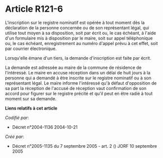 # Article R121-6

L'inscription sur le registre nominatif est opérée à tout moment dès la déclaration de la personne concernée ou de son
représentant légal, qui utilise tout moyen à sa disposition, soit par écrit ou, le cas échéant, à l'aide d'un formulaire mis
à disposition par le maire, soit sur appel téléphonique ou, le cas échéant, enregistrement au numéro d'appel prévu à cet
effet, soit par courrier électronique.

Lorsqu'elle émane d'un tiers, la demande d'inscription est faite par écrit.

La demande est adressée au maire de la commune de résidence de l'intéressé. Le maire en accuse réception dans un délai de
huit jours à la personne qui a demandé à être inscrite sur le registre nominatif ou à son représentant légal. Le maire
informe l'intéressé qu'à défaut d'opposition de sa part la réception de l'accusé de réception vaut confirmation de son accord
pour figurer sur le registre précité et qu'il peut en être radié à tout moment sur sa demande.

**Liens relatifs à cet article**

_Codifié par_:

  - Décret n°2004-1136 2004-10-21

_Créé par_:

  - Décret n°2005-1135 du 7 septembre 2005 - art. 2 () JORF 10 septembre 2005
